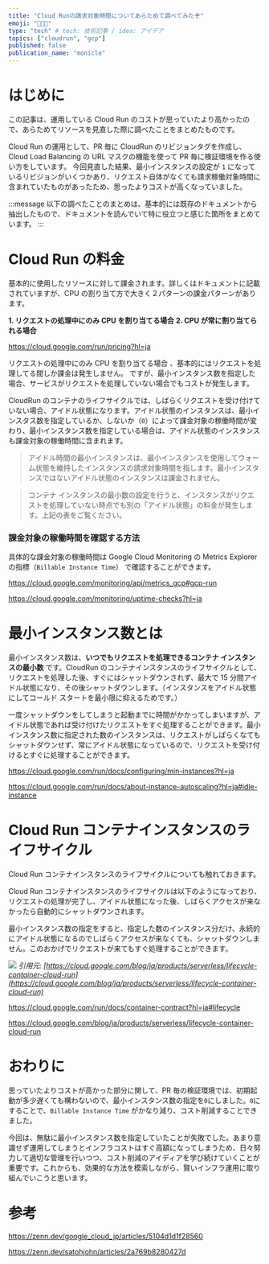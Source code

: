 ```yaml
---
title: "Cloud Runの請求対象時間についてあらためて調べてみたぞ"
emoji: "👨🏼‍💻"
type: "tech" # tech: 技術記事 / idea: アイデア
topics: ["cloudrun", "gcp"]
published: false
publication_name: "monicle"
---
```


# はじめに

この記事は、運用している Cloud Run のコストが思っていたより高かったので、あらためてリソースを見直した際に調べたことをまとめたものです。

Cloud Run の運用として、PR 毎に CloudRun のリビジョンタグを作成し、Cloud Load Balancing の URL マスクの機能を使って PR 毎に検証環境を作る使い方をしています。
今回見直した結果、最小インスタンスの設定が `1` になっているリビジョンがいくつかあり、リクエスト自体がなくても請求稼働対象時間に含まれていたものがあったため、思ったよりコストが高くなっていました。

:::message
以下の調べたことのまとめは、基本的には既存のドキュメントから抽出したもので、ドキュメントを読んでいて特に役立つと感じた箇所をまとめています。
:::

# Cloud Run の料金

基本的に使用したリソースに対して課金されます。詳しくはドキュメントに記載されていますが、CPU の割り当て方で大きく２パターンの課金パターンがあります。

**1. リクエストの処理中にのみ CPU を割り当てる場合**
**2. CPU が常に割り当てられる場合**

https://cloud.google.com/run/pricing?hl=ja

リクエストの処理中にのみ CPU を割り当てる場合 、基本的にはリクエストを処理してる間しか課金は発生しません。
ですが、最小インスタンス数を指定した場合、サービスがリクエストを処理していない場合でもコストが発生します。

CloudRun のコンテナのライフサイクルでは、しばらくリクエストを受け付けていない場合、アイドル状態になります。アイドル状態のインスタンスは、最小インスタス数を指定しているか、しないか（`0`）によって課金対象の稼働時間が変わり、最小インスタンス数を指定している場合は、アイドル状態のインスタンスも課金対象の稼働時間に含まれます。

> アイドル時間の最小インスタンスは、最小インスタンスを使用してウォーム状態を維持したインスタンスの請求対象時間を指します。最小インスタンスではないアイドル状態のインスタンスは課金されません。

> コンテナ インスタンスの最小数の設定を行うと、インスタンスがリクエストを処理していない時点でも別の「アイドル状態」の料金が発生します。上記の表をご覧ください。

### 課金対象の稼働時間を確認する方法

具体的な課金対象の稼働時間は Google Cloud Monitoring の Metrics Explorer の指標（`Billable Instance Time`） で確認することができます。

https://cloud.google.com/monitoring/api/metrics_gcp#gcp-run

https://cloud.google.com/monitoring/uptime-checks?hl=ja

# 最小インスタンス数とは

最小インスタンス数は、**いつでもリクエストを処理できるコンテナ インスタンスの最小数** です。CloudRun のコンテナインスタンスのライフサイクルとして、リクエストを処理した後、すぐにはシャットダウンされず、最大で 15 分間アイドル状態になり、その後シャットダウンします。（インスタンスをアイドル状態にしてコールド スタートを最小限に抑えるためです。）

一度シャットダウンをしてしまうと起動までに時間がかかってしまいますが、アイドル状態であれば受け付けたリクエストをすぐ処理することができます。最小インスタンス数に指定された数のインスタンスは、リクエストがしばらくなてもシャットダウンせず、常にアイドル状態になっているので、リクエストを受け付けるとすぐに処理することができます。

https://cloud.google.com/run/docs/configuring/min-instances?hl=ja

https://cloud.google.com/run/docs/about-instance-autoscaling?hl=ja#idle-instance

# Cloud Run コンテナインスタンスのライフサイクル

Cloud Run コンテナインスタンスのライフサイクルについても触れておきます。

Cloud Run コンテナインスタンスのライフサイクルは以下のようになっており、リクエストの処理が完了し、アイドル状態になった後、しばらくアクセスが来なかったら自動的にシャットダウンされます。

最小インスタンス数の指定をすると、指定した数のインスタンス分だけ、永続的にアイドル状態になるのでしばらくアクセスが来なくても、シャットダウンしません。このおかげでリクエストが来てもすぐ処理することができます。

![](https://storage.googleapis.com/zenn-user-upload/2644c0526f7b-20230504.png)
_引用元: [https://cloud.google.com/blog/ja/products/serverless/lifecycle-container-cloud-run](https://cloud.google.com/blog/ja/products/serverless/lifecycle-container-cloud-run)_

https://cloud.google.com/run/docs/container-contract?hl=ja#lifecycle

https://cloud.google.com/blog/ja/products/serverless/lifecycle-container-cloud-run

# おわりに

思っていたよりコストが高かった部分に関して、PR 毎の検証環境では、初期起動が多少遅くても構わないので、最小インスタンス数の指定を`0`にしました。`0`にすることで、`Billable Instance Time` がかなり減り、コスト削減することできました。

今回は、無駄に最小インスタンス数を指定していたことが失敗でした。あまり意識せず運用してしまうとインフラコストはすぐ高額になってしまうため、日々努力して適切な管理を行いつつ、コスト削減のアイディアを学び続けていくことが重要です。これからも、効果的な方法を模索しながら、賢いインフラ運用に取り組んでいこうと思います。

# 参考

https://zenn.dev/google_cloud_jp/articles/5104d1d1f28560

https://zenn.dev/satohjohn/articles/2a769b8280427d
